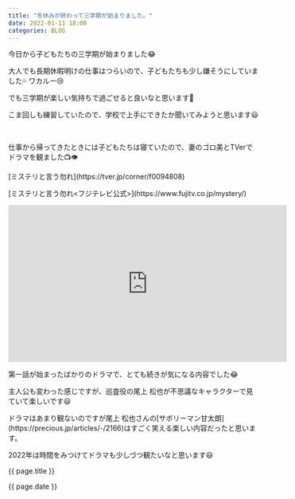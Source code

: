```yaml
---
title: "冬休みが終わって三学期が始まりました。"
date: 2022-01-11 18:00
categories: BLOG
---  
```

<p>今日から子どもたちの三学期が始まりました😂</p>


<p>大人でも長期休暇明けの仕事はつらいので、子どもたちも少し嫌そうにしていました💦  
ワカルー😢</p>
<p>でも三学期が楽しい気持ちで過ごせると良いなと思います👼</p>
<p>こま回しも練習していたので、学校で上手にできたか聞いてみようと思います😃</p>
<br>
<p>仕事から帰ってきたときには子どもたちは寝ていたので、妻のゴロ美とTVerでドラマを観ました📺👁</p>
<p>[ミステリと言う勿れ](https://tver.jp/corner/f0094808)</p>
<p>[ミステリと言う勿れ<フジテレビ公式>](https://www.fujitv.co.jp/mystery/)</p>
<p><iframe width="560" height="315" src="https://www.youtube.com/embed/2hizRuDINa0" title="YouTube video player" frameborder="0" allow="accelerometer; autoplay; clipboard-write; encrypted-media; gyroscope; picture-in-picture" allowfullscreen></iframe></p>
<p>第一話が始まったばかりのドラマで、とても続きが気になる内容でした😂</p>
<p>主人公も変わった感じですが、巡査役の尾上 松也が不思議なキャラクターで見ていて楽しいです😃</p>
<p>ドラマはあまり観ないのですが尾上 松也さんの[サボリーマン甘太朗](https://precious.jp/articles/-/2166)はすごく笑える楽しい内容だったと思います。</p>
<p>2022年は時間をみつけてドラマも少しづつ観たいなと思います😃</p>
<p>{{ page.title }}</p>
<p>{{ page.date }}</p>